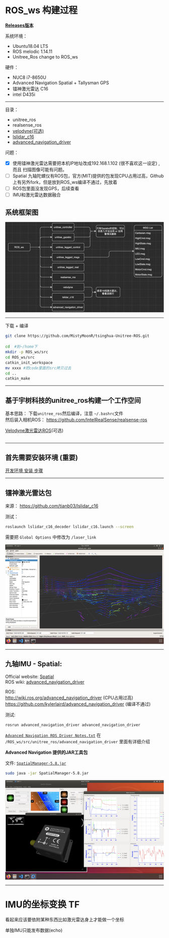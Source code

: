 # ROS_ws 构建过程

**[Releases版本](code/Releases.md)**

系统环境： 
- Ubuntu18.04 LTS
- ROS melodic 1.14.11
- Unitree_Ros change to ROS_ws

硬件：
- NUC8 i7-8650U
- Advanced Navigation Spatial + Tallysman GPS
- 镭神激光雷达 C16
- intel D435i
----

目录： 
* unitree_ros     
* realsense_ros
* [velodyne(可选)](../data/Velodyne_16.md)
* [lslidar_c16](../data/lslidar_c16.md)
* [advanced_navigation_driver]((../data/Spatial.md))


问题：
- [x] 使用镭神激光雷达需要把本机IP地址改成192.168.1.102 (很不喜欢这一设定) , 而且 扫描图像可能有问题。    
- [ ] Spatial 九轴陀螺仪有ROS包，官方(MIT)提供的包发现CPU占用过高，Github上有另外fork，但是放到ROS_ws编译不通过，先放着
- [ ] ROS包里面没发现GPS，后续查看
- [ ] IMU和激光雷达数据融合

## 系统框架图
![IMG](pictures/ROS_ws_V0.4.png)

----
下载 + 编译
``` bash
git clone https://github.com/MistyMoonR/tsinghua-Unitree-ROS.git

cd  #到~/home下
mkdir -p ROS_ws/src
cd ROS_ws/src
catkin_init_workspace
mv xxxx #把code里面的src拷贝过去
cd ..
catkin_make
```


----
## 基于宇树科技的unitree_ros构建一个工作空间

基本思路： 下载`unitree_ros`然后编译，注意 `~/.bashrc`文件      
然后装入相机ROS： https://github.com/IntelRealSense/realsense-ros       


[Velodyne激光雷达ROS](../data/Velodyne_16.md)(可选)

## 
  
----

## 首先需要安装环境 (重要)

[开发环境 安装 步骤](../Development-environment.md) 

----

## 镭神激光雷达包
来源： https://github.com/tianb03/lslidar_c16

测试：  

``` bash
roslaunch lslidar_c16_decoder lslidar_c16.launch --screen    
```
需要把 `Global Options` 中修改为 `/laser_link`

![IMG](pictures/lslidar_c16_7.13.png)

----

## 九轴IMU - Spatial:     
Official website: [Spatial](https://www.advancednavigation.com/products/spatial)        
ROS wiki: [advanced_navigation_driver](http://wiki.ros.org/advanced_navigation_driver) 

ROS:         
http://wiki.ros.org/advanced_navigation_driver  (CPU占用过高)  
https://github.com/kylerlaird/advanced_navigation_driver (编译不通过)  

测试: 
``` bash
rosrun advanced_navigation_driver advanced_navigation_driver
``` 
[`Advanced Navigation ROS Driver Notes.txt`](code/ROS_ws/src/unitree_ros/advanced_navigation_driver/Advanced-Navigation-ROS-Driver-Notes.txt) 在 `/ROS_ws/src/unitree_ros/advanced_navigation_driver` 里面有详细介绍


**Advanced Navigation 提供的JAR工具包**

文件: [`SpatialManager-5.8.jar`](../data/Spatial/SpatialManager-5.8.jar)
``` bash
sudo java -jar SpatialManager-5.8.jar 
``` 

![IMG](pictures/spatial.png)

----
# IMU的坐标变换 TF
看起来应该要依附某种东西比如激光雷达身上才能做一个坐标

单独IMU只能发布数据(echo)

